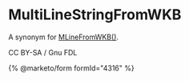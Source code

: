 # MultiLineStringFromWKB

A synonym for [MLineFromWKB()](mlinefromwkb.md).

CC BY-SA / Gnu FDL

{% @marketo/form formId="4316" %}
